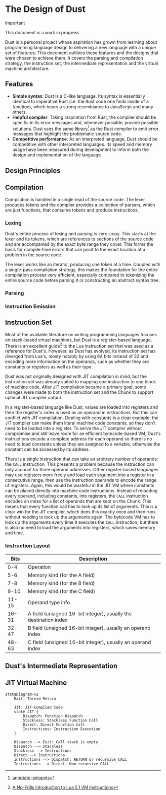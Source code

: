 # The Design of Dust

> [!IMPORTANT]
>
> This document is a work in progress.

Dust is a personal project whose aspiration has grown from learning about programming language design to delivering a new language with a unique set of features. This document outlines those features and the designs that were chosen to achieve them. It covers the parsing and compilation strategy, the instruction set, the intermediate representation and the virtual machine architecture.

## Features

- **Simple syntax**: Dust is a C-like language. Its syntax is essentially identical to imperative Rust (i.e. the Rust code one finds inside of a function), which bears a strong resemblance to JavaScript and many others.
- **Helpful compiler**: Taking inspiration from Rust, the compiler should be specific in its error messages and, whenever possible, provide possible solutions. Dust uses the same library[^1] as the Rust compiler to emit error messages that highlight the problematic source code.
- **Competitive performance**: As an interpreted language, Dust should be competitive with other interpreted languages. Its speed and memory usage have been measured during development to inform
both the design and implementation of the language.

## Design Principles

## Compilation

Compilation is handled in a single read of the source code. The lexer produces tokens and the compiler provides a collection of parsers, which are just functions, that consume tokens and produce instructions.

### Lexing

Dust's entire process of lexing and parsing is zero-copy. This starts at the lexer and its tokens, which are references to sections of the source code and are accompanied by the exact byte range they cover. This forms the basis for compile-time errors that can point to the exact location of a problem in the source code.

The lexer works like an iterator, producing one token at a time. Coupled with a single-pass compilation strategy, this makes the foundation for the entire compilation process very efficient,
especially compared to tokenizing the entire source code before parsing it or constructing an abstract syntax tree.

### Parsing

### Instruction Emission

## Instruction Set

Most of the available literature on writing programming languages focuses on stack-based virtual machines, but Dust is a register-based language. There is an excellent guide[^2] to the Lua instruction set that was used as a reference for Dust's. However, as Dust has evolved, its instruction set has diverged from Lua's, mosty notably by using 64 bits instead of 32 and encoding more information on the operands, such as whether they are constants or registers as well as their type.

Dust was not originally designed with JIT compilation in mind, but the instruction set was already suited to mapping one instruction to one block of machine code. After JIT compilation became a primary goal, some changes were made to both the instruction set and the Chunk to support optimal JIT compiler output.

In a register-based language like Dust, values are loaded into registers and then the register's index is used as an operand in instructions. But this can conflict with JIT compilation. Dealing with constants is a clear example: the JIT compiler can make them literal machine code constants, so they don't need to be loaded into a register. To serve the JIT compiler without compromise and still leave room for an efficient bytecode-based VM, Dust's instructions encode a complete address for each operand so there is no need to load constants unless they are assigned to a variable, otherwise the constant can be accessed by its address.

There is a single instruction that can take an arbitrary number of operands: the `CALL` instruction. This presents a problem because the instruction can only account for three operand addresses. Other register-based languages may use registers more freely and load each argument into a register in a consecutive range, then use the instruction operands to encode the range of registers. Again, this would be wasteful in the JIT VM where constants can be placed directly into machine code instructions. Instead of reloading every operand, including constants, into registers, the `CALL` instruction encodes an index for a list of operands that are kept on the Chunk. This means that every function call has to look up its list of arguments. This is a clear win for the JIT compiler, which does this exactly once and then runs without needing to look up the arguments again. The bytecode VM has to look up the arguments every time it executes the `CALL` instruction, but there is also no need to load the arguments into registers, which saves memory and time.

### Instruction Layout

Bits  | Description
----- | -----------
0-4   | Operation
5-6   | Memory kind (for the A field)
7-8   | Memory kind (for the B field)
9-10  | Memory kind (for the C field)
11-15 | Operand type info
16-31 | A field (unsigned 16-bit integer), usually the destination index
32-47 | B field (unsigned 16-bit integer), usually an operand index
48-63 | C field (unsigned 16-bit integer), usually an operand index

## Dust's Intermediate Representation

## JIT Virtual Machine

```mermaid
stateDiagram-v2
    Exit: Thread Return

    JIT: JIT-Compiled Code
    state JIT {
        Dispatch: Function Dispatch
        Stackless: Stackless Function Call
        Direct: Direct Function Call
        Instructions: Instruction Execution
    }

    Dispatch --> Exit: Call stack is empty
    Dispatch --> Stackless
    Stackless --> Instructions
    Direct --> Instructions
    Instructions --> Dispatch: RETURN or recursive CALL
    Instructions --> Direct: Non-recursive CALL
```

[^1]: [annotate-snippets](https://crates.io/crates/annotate-snippets)
[^2]: [A No-Frills Introduction to Lua 5.1 VM Instructions](https://www.mcours.net/cours/pdf/hasclic3/hasssclic818.pdf)
